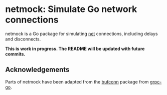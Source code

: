 # netmock: Simulate Go network connections

netmock is a Go package for simulating [net](https://pkg.go.dev/net)
connections, including delays and disconnects.

**This is work in progress. The README will be updated with future commits.**

## Acknowledgements

Parts of netmock have been adapted from the
[bufconn](https://pkg.go.dev/google.golang.org/grpc/test/bufconn) package from
[grpc-go](https://github.com/grpc/grpc-go).